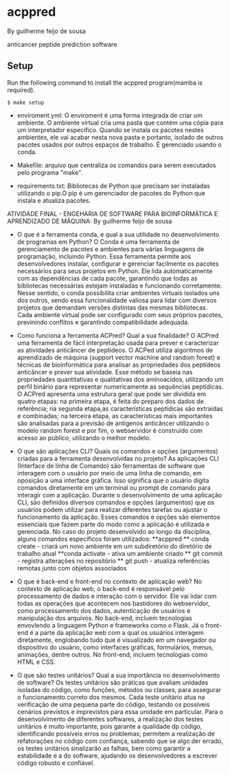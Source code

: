 # acppred

By guilherme feijo de sousa

anticancer peptide prediction software

## Setup

Run the following command to install the acppred program(mamba is required).

```
$ make setup
```
- enviroment.yml: O enviroment é uma forma integrada de criar um ambiente. O ambiente virtual cria uma pasta que contém uma cópia para um interpretador específico. Quando se instala os pacotes nestes ambientes, ele vai acabar nesta nova pasta e portanto, isolado de outros pacotes usados por outros espaços de trabalho. É gerenciado usando o conda.

- Makefile: arquivo que centraliza os comandos para serem executados pelo programa "make".

- requirements.txt: Bibliotecas de Python que precisam ser instaladas utilizando o pip.O pip é um gerenciador de pacotes do Python que instala e atualiza pacotes.

ATIVIDADE FINAL - ENGEHARIA DE SOFTWARE PARA BIOINFORMÁTICA E APRENDIZADO DE MÁQUINA:
    By guilherme feijo de sousa

- O que é a ferramenta conda, e qual a sua utilidade no desenvolvimento de programas em Python?
    O Conda é uma ferramenta  de gerenciamento de pacotes e ambientes para várias linguagens de programação, incluindo Python. Essa ferramenta permite aos desenvolvedores instalar, configurar e gerenciar facilmente os pacotes necessários para seus projetos em Python. Ele lida automaticamente com as dependências de cada pacote, garantindo que todas as bibliotecas necessárias estejam instaladas e funcionando corretamente. Nesse sentido, o conda possibilita criar ambientes virtuais isolados uns dos outros, sendo essa funcionalidade valiosa para lidar com diversos projetos que demandam versões distintas das mesmas bibliotecas. Cada ambiente virtual pode ser configurado com seus próprios pacotes, previnindo conflitos e garantindo compatibilidade adequada.

- Como funciona a ferramenta ACPred? Qual a sua finalidade?
   O ACPred  uma ferramenta de fácil interpretação usada para prever e caracterizar as atividades anticâncer de peptídeos. O ACPed utiliza algoritmos de aprendizado de máquina (support vector machine and random forest) e técnicas de bioinformática para analisar as propriedades dos peptídeos anticâncer e prever sua atividade. Esse método se baseia nas propriedades quantitativas e qualitativas dos aminoácidos, utilizando um perfil binário para representar numericamente as sequências peptídicas. O ACPred apresenta uma estrutura geral que pode ser dividida em quatro etapas: na primeira etapa, é feita do preparo dos dados de referência; na segunda etapa,as características peptídicas são extraídas e combinadas; na terceira etapa, as características mais importantes são analisadas para a previsão de antígenos anticâncer utilizando o modelo random forest e por fim, o webservidor é construído com acesso ao público, utilizando o melhor modelo.


- O que são aplicações CLI? Quais os comandos e opções (argumentos) criadas para a ferramenta desenvolvidas no projeto?
    As aplicações CLI (Interface de linha de Comando) são ferramentas de software que interagem com o usuário por meio de uma linha de comando, em oposição a uma interface gráfica. Isso significa que o usuário digita comandos diretamente em um terminal ou prompt de comando para interagir com a aplicação. Durante o desenvolvimento de uma aplicação CLI, são definidos diversos comandos e opções (argumentos) que os usuários podem utilizar para realizar diferentes tarefas ou ajustar o funcionamento da aplicação. Esses comandos e opções são elementos essenciais que fazem parte do modo como a aplicação é utilizada e gerenciada. No caso do projeto desenvolvido ao longo da disciplina, alguns comandos específicos foram utilizados:
      **acppred
      ** conda create - criará um novo ambiente em um subdiretório do diretório de trabalho atual
      **conda activate - ativa um ambiente criado
      ** git commit - registra alterações no repositório
      ** git push - atualiza referências remotas junto com objetos associados 


- O que é back-end e front-end no contexto de aplicação web?
   No contexto de aplicação web, o back-end é responsável pelo processamento de dados e interação com o servidor. Ele vai lidar com todas as operações que acontecem nos bastidores do webservidor, como processamento dos dados, autenticação de usuários e manipulação dos arquivos. No back-end, incluem tecnologias envovlendo a linguagem Python e frameworks como o Flask. Já o front-end é a parte da aplicação web com a qual os usuários interagem diretamente, englobando tudo que é visualizado em um navegador ou dispositivo do usuário, como interfaces gráficas, formulários, menus, animações, dentre outros. No front-end, incluem tecnologias como HTML e CSS.

- O que são testes unitários? Qual a sua importância no desenvolvimento de software?
   Os testes unitários são práticas que avaliam unidades isoladas do código, como funções, métodos ou classes, para assegurar o funcionamento correto dos mesmos. Cada teste unitário atua na verificação de uma pequena parte do código, testando os possíveis cenários previstos e imprevistos para essa unidade em particular. Para o desenvolvimento de diferentes softwares, a realização dos testes unitários é muito importante, pois garante a qualidade dp código, identificando possíveis erros ou problemas;  permitem a realização de refatorações no código com confiança, sabendo que se algo der errado, os testes unitários sinalizarão as falhas, bem como garantir a estabilidade e a  do software, ajudando os desenvolvedores a escrever código robusto e confiável.
   
